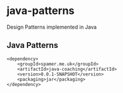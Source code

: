 # java-patterns
Design Patterns implemented in Java

## Java Patterns

	<dependency>
		<groupId>spamer.me.uk</groupId>
		<artifactId>java-coaching</artifactId>
		<version>0.0.1-SNAPSHOT</version>
		<packaging>jar</packaging>
	</dependency>
